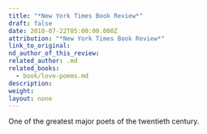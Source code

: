 ```yaml
---
title: "*New York Times Book Review*"
draft: false
date: 2010-07-22T05:00:00.000Z
attribution: "*New York Times Book Review*"
link_to_original:
nd_author_of_this_review:
related_author: .md
related_books:
  - book/love-poems.md
description:
weight:
layout: none
---
```

One of the greatest major poets of the twentieth century.

